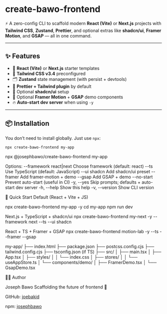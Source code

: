 # create-bawo-frontend

⚡ A zero-config CLI to scaffold modern **React (Vite)** or **Next.js** projects with **Tailwind CSS**, **Zustand**, **Prettier**, and optional extras like **shadcn/ui**, **Framer Motion**, and **GSAP** — all in one command.

---

## ✨ Features

- 🚀 **React (Vite)** or **Next.js** starter templates
- 🎨 **Tailwind CSS v3.4** preconfigured
- 🗂 **Zustand** state management (with persist + devtools)
- 💅 **Prettier + Tailwind plugin** by default
- 🧩 Optional **shadcn/ui** setup
- 🎥 Optional **Framer Motion** + **GSAP** demo components
- 🔥 **Auto-start dev server** when using `-y`

---

## 📦 Installation

You don’t need to install globally. Just use `npx`:

```bash
npx create-bawo-frontend my-app
```

npx @josephbawo/create-bawo-frontend my-app

Options:
--framework react|next Choose framework (default: react)
--ts Use TypeScript (default: JavaScript)
--ui shadcn Add shadcn/ui preset
--framer Add framer-motion + demo
--gsap Add GSAP + demo
--no-start Prevent auto-start (useful in CI)
-y, --yes Skip prompts; defaults + auto-start dev server
-h, --help Show this help
-v, --version Show CLI version

🚀 Quick Start
Default (React + Vite + JS)

npx create-bawo-frontend my-app -y
cd my-app
npm run dev

Next.js + TypeScript + shadcn/ui
npx create-bawo-frontend my-next -y --framework next --ts --ui shadcn

React + TS + Framer + GSAP
npx create-bawo-frontend motion-lab -y --ts --framer --gsap

my-app/
├── index.html
├── package.json
├── postcss.config.cjs
├── tailwind.config.cjs
├── tsconfig.json (if TS)
├── src/
│ ├── main.tsx
│ ├── App.tsx
│ ├── styles/
│ │ └── index.css
│ ├── stores/
│ │ └── useAppStore.ts
│ └── components/demo/
│ ├── FramerDemo.tsx
│ └── GsapDemo.tsx

🧑‍💻 Author

Joseph Bawo
Scaffolding the future of frontend 🚀

GitHub: [joebakid](https://github.com/Joebakid/create-bawo-frontend)

npm: [josephbawo](https://www.npmjs.com/~josephbawo)
